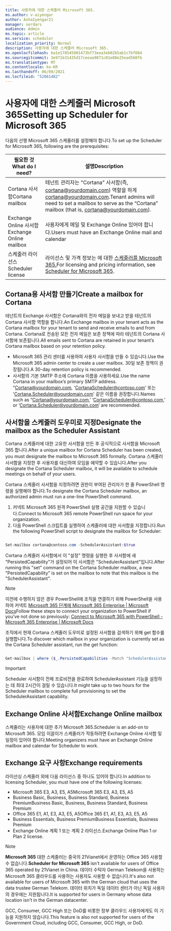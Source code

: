 ```yaml
---
title: 사용자에 대한 스케줄러 Microsoft 365.
ms.author: v-aiyengar
author: AshaIyengar21
manager: serdars
audience: Admin
ms.topic: article
ms.service: scheduler
localization_priority: Normal
description: 사용자에 대한 스케줄러 Microsoft 365.
ms.openlocfilehash: ba1e178545001473bf73eea3eb02b5ab1c7bf084
ms.sourcegitcommit: 3e971b31435d17ceeaa9871c01e88e25ead560fb
ms.translationtype: MT
ms.contentlocale: ko-KR
ms.lasthandoff: 06/09/2021
ms.locfileid: "52861482"
---
```

# <a name="setting-up-scheduler-for-microsoft-365"></a><span data-ttu-id="1b120-103">사용자에 대한 스케줄러 Microsoft 365</span><span class="sxs-lookup"><span data-stu-id="1b120-103">Setting up Scheduler for Microsoft 365</span></span>

<span data-ttu-id="1b120-104">다음의 선행 Microsoft 365 스케줄러를 설정해야 합니다.</span><span class="sxs-lookup"><span data-stu-id="1b120-104">To set up the Scheduler for Microsoft 365, following are the prerequisites:</span></span>

|<span data-ttu-id="1b120-105">**필요한 것**</span><span class="sxs-lookup"><span data-stu-id="1b120-105">**What do I need?**</span></span> |<span data-ttu-id="1b120-106">**설명**</span><span class="sxs-lookup"><span data-stu-id="1b120-106">**Description**</span></span> |
|-------------------|-------------|
|<span data-ttu-id="1b120-107">Cortana 사서함</span><span class="sxs-lookup"><span data-stu-id="1b120-107">Cortana mailbox</span></span> |<span data-ttu-id="1b120-108">테넌트 관리자는 "Cortana" 사서함(즉, cortana@yourdomain.com) 역할을 하게 cortana@yourdomain.com.</span><span class="sxs-lookup"><span data-stu-id="1b120-108">Tenant admins will need to set a mailbox to serve as the “Cortana” mailbox (that is, cortana@yourdomain.com).</span></span>         |
|<span data-ttu-id="1b120-109">Exchange Online 사서함</span><span class="sxs-lookup"><span data-stu-id="1b120-109">Exchange Online mailbox</span></span> |<span data-ttu-id="1b120-110">사용자에게 메일 및 Exchange Online 있어야 합니다.</span><span class="sxs-lookup"><span data-stu-id="1b120-110">Users must have an Exchange Online mail and calendar</span></span>         |
|<span data-ttu-id="1b120-111">스케줄러 라이선스</span><span class="sxs-lookup"><span data-stu-id="1b120-111">Scheduler license</span></span> |<span data-ttu-id="1b120-112">라이선스 및 가격 정보는 에 대한 [스케줄러를 Microsoft 365.](https://www.microsoft.com/microsoft-365/meeting-scheduler-pricing)</span><span class="sxs-lookup"><span data-stu-id="1b120-112">For licensing and pricing information, see [Scheduler for Microsoft 365](https://www.microsoft.com/microsoft-365/meeting-scheduler-pricing).</span></span>        |

## <a name="create-a-mailbox-for-cortana"></a><span data-ttu-id="1b120-113">Cortana용 사서함 만들기</span><span class="sxs-lookup"><span data-stu-id="1b120-113">Create a mailbox for Cortana</span></span>
<span data-ttu-id="1b120-114">테넌트의 Exchange 사서함은 Cortana와의 전자 메일을 보내고 받을 테넌트의 Cortana 사서함 역할을 합니다.</span><span class="sxs-lookup"><span data-stu-id="1b120-114">An Exchange mailbox in your tenant acts as the Cortana mailbox for your tenant to send and receive emails to and from Cortana.</span></span> <span data-ttu-id="1b120-115">Cortana로 전송된 모든 전자 메일은 보존 정책에 따라 테넌트의 Cortana 사서함에 보존됩니다.</span><span class="sxs-lookup"><span data-stu-id="1b120-115">All emails sent to Cortana are retained in your tenant’s Cortana mailbox based on your retention policy.</span></span>

- <span data-ttu-id="1b120-116">Microsoft 365 관리 센터를 사용하여 사용자 사서함을 만들 수 있습니다.</span><span class="sxs-lookup"><span data-stu-id="1b120-116">Use the Microsoft 365 admin center to create a user mailbox.</span></span> <span data-ttu-id="1b120-117">30일 보존 정책이 권장됩니다.</span><span class="sxs-lookup"><span data-stu-id="1b120-117">A 30-day retention policy is recommended.</span></span> 
- <span data-ttu-id="1b120-118">사서함의 기본 SMTP 주소에 Cortana 이름을 사용하세요.</span><span class="sxs-lookup"><span data-stu-id="1b120-118">Use the name Cortana in your mailbox’s primary SMTP address.</span></span> <span data-ttu-id="1b120-119">"Cortana@yourdomain.com, 'CortanaScheduler@contoso.com' 또는 'Cortana.Scheduler@yourdomain.com' 같은 이름을 권장합니다.</span><span class="sxs-lookup"><span data-stu-id="1b120-119">Names such as “Cortana@yourdomain.com,’ ‘CortanaScheduler@contoso.com,’ or ‘Cortana.Scheduler@yourdomain.com’ are recommended.</span></span>

## <a name="designate-the-mailbox-as-the-scheduler-assistant"></a><span data-ttu-id="1b120-120">사서함을 스케줄러 도우미로 지정</span><span class="sxs-lookup"><span data-stu-id="1b120-120">Designate the mailbox as the Scheduler Assistant</span></span>

<span data-ttu-id="1b120-121">Cortana 스케줄러에 대한 고유한 사서함을 만든 후 공식적으로 사서함을 Microsoft 365 합니다.</span><span class="sxs-lookup"><span data-stu-id="1b120-121">After a unique mailbox for Cortana Scheduler has been created, you must designate the mailbox to Microsoft 365 formally.</span></span> <span data-ttu-id="1b120-122">Cortana 스케줄러 사서함을 지정한 후 사용자를 대신하여 모임을 예약할 수 있습니다.</span><span class="sxs-lookup"><span data-stu-id="1b120-122">After you designate the Cortana Scheduler mailbox, it will be available to schedule meetings on behalf of your users.</span></span>

<span data-ttu-id="1b120-123">Cortana 스케줄러 사서함을 지정하려면 권한이 부여된 관리자가 한 줄 PowerShell 명령을 실행해야 합니다.</span><span class="sxs-lookup"><span data-stu-id="1b120-123">To designate the Cortana Scheduler mailbox, an authorized admin must run a one-line PowerShell command.</span></span> 

1. <span data-ttu-id="1b120-124">커넥트 Microsoft 365 원격 PowerShell 실행 공간을 지원할 수 있습니다.</span><span class="sxs-lookup"><span data-stu-id="1b120-124">Connect to Microsoft 365 remote PowerShell run space for your organization.</span></span>
2. <span data-ttu-id="1b120-125">다음 PowerShell 스크립트를 실행하여 스케줄러에 대한 사서함을 지정합니다.</span><span class="sxs-lookup"><span data-stu-id="1b120-125">Run the following PowerShell script to designate the mailbox for Scheduler:</span></span>

```powershell

Set-mailbox cortana@contoso.com -SchedulerAssistant:$true

```

<span data-ttu-id="1b120-126">Cortana 스케줄러 사서함에서 이 "설정" 명령을 실행한 후 사서함에 새 "PersistedCapability"가 설정되어 이 사서함은 "SchedulerAssistant"입니다.</span><span class="sxs-lookup"><span data-stu-id="1b120-126">After running this "set" command on the Cortana Scheduler mailbox, a new "PersistedCapability" is set on the mailbox to note that this mailbox is the "SchedulerAssistant".</span></span>

> [!NOTE]
> <span data-ttu-id="1b120-127">이전에 수행하지 않은 경우 PowerShell에 조직을 연결하기 위해 PowerShell을 사용하여 커넥트 [Microsoft 365 단계에 Microsoft 365 Enterprise | Microsoft Docs](../enterprise/connect-to-microsoft-365-powershell.md)</span><span class="sxs-lookup"><span data-stu-id="1b120-127">Follow these steps to connect your organization to PowerShell if you’ve not done so previously: [Connect to Microsoft 365 with PowerShell - Microsoft 365 Enterprise | Microsoft Docs](../enterprise/connect-to-microsoft-365-powershell.md)</span></span>

<span data-ttu-id="1b120-128">조직에서 현재 Cortana 스케줄러 도우미로 설정된 사서함을 검색하기 위해 get 함수를 실행합니다.</span><span class="sxs-lookup"><span data-stu-id="1b120-128">To discover which mailbox in your organization is currently set as the Cortana Scheduler assistant, run the get function:</span></span>
 
```powershell

Get-mailbox | where {$_.PersistedCapabilities -Match "SchedulerAssistant"}

```

> [!IMPORTANT]
> <span data-ttu-id="1b120-129">Scheduler 사서함이 전체 프로비전을 완료하여 SchedulerAssistant 기능을 설정하는 데 최대 2시간이 걸릴 수 있습니다.</span><span class="sxs-lookup"><span data-stu-id="1b120-129">It might take up to two hours for the Scheduler mailbox to complete full provisioning to set the SchedulerAssistant capability.</span></span>

## <a name="exchange-online-mailbox"></a><span data-ttu-id="1b120-130">Exchange Online 사서함</span><span class="sxs-lookup"><span data-stu-id="1b120-130">Exchange Online mailbox</span></span>
<span data-ttu-id="1b120-131">스케줄러는 사용자에 대한 추가 Microsoft 365.</span><span class="sxs-lookup"><span data-stu-id="1b120-131">Scheduler is an add-on to Microsoft 365.</span></span> <span data-ttu-id="1b120-132">모임 이끌이가 스케줄러가 작동하려면 Exchange Online 사서함 및 일정이 있어야 합니다.</span><span class="sxs-lookup"><span data-stu-id="1b120-132">Meeting organizers must have an Exchange Online mailbox and calendar for Scheduler to work.</span></span>

## <a name="exchange-requirements"></a><span data-ttu-id="1b120-133">Exchange 요구 사항</span><span class="sxs-lookup"><span data-stu-id="1b120-133">Exchange requirements</span></span>

<span data-ttu-id="1b120-134">라이선싱 스케줄러 외에 다음 라이선스 중 하나도 있어야 합니다.</span><span class="sxs-lookup"><span data-stu-id="1b120-134">In addition to licensing Scheduler, you must have one of the following licenses:</span></span>

- <span data-ttu-id="1b120-135">Microsoft 365 E3, A3, E5, A5</span><span class="sxs-lookup"><span data-stu-id="1b120-135">Microsoft 365 E3, A3, E5, A5</span></span>
- <span data-ttu-id="1b120-136">Business Basic, Business, Business Standard, Business Premium</span><span class="sxs-lookup"><span data-stu-id="1b120-136">Business Basic, Business, Business Standard, Business Premium</span></span>
- <span data-ttu-id="1b120-137">Office 365 E1, A1, E3, A3, E5, A5</span><span class="sxs-lookup"><span data-stu-id="1b120-137">Office 365 E1, A1, E3, A3, E5, A5</span></span>
- <span data-ttu-id="1b120-138">Business Essentials, Business Premium</span><span class="sxs-lookup"><span data-stu-id="1b120-138">Business Essentials, Business Premium</span></span>
- <span data-ttu-id="1b120-139">Exchange Online 계획 1 또는 계획 2 라이선스.</span><span class="sxs-lookup"><span data-stu-id="1b120-139">Exchange Online Plan 1 or Plan 2 license.</span></span> 

> [!Note]
> <span data-ttu-id="1b120-140">**Microsoft 365** 대한 스케줄러는 중국의 21Vianet에서 운영하는 Office 365 사용할 수 없습니다.</span><span class="sxs-lookup"><span data-stu-id="1b120-140">**Scheduler for Microsoft 365** isn't available for users of Office 365 operated by 21Vianet in China.</span></span> <span data-ttu-id="1b120-141">데이터 수탁자 German Telekom을 사용하는 Microsoft 365 클라우드를 사용하는 사용자도 사용할 수 없습니다.</span><span class="sxs-lookup"><span data-stu-id="1b120-141">It's also not available for users of Microsoft 365 with the German cloud that uses the data trustee German Telekom.</span></span> <span data-ttu-id="1b120-142">데이터 위치가 독일 데이터 센터가 아닌 독일 사용자의 경우에는 지원됩니다.</span><span class="sxs-lookup"><span data-stu-id="1b120-142">It is supported for users in Germany whose data location isn't in the German datacenter.</span></span>
>
><span data-ttu-id="1b120-143">GCC, Consumer, GCC High 또는 DoD를 비롯한 정부 클라우드 사용자에게도 이 기능을 지원하지 않습니다.</span><span class="sxs-lookup"><span data-stu-id="1b120-143">This feature is also not supported for users of the Government Cloud, including GCC, Consumer, GCC High, or DoD.</span></span>

